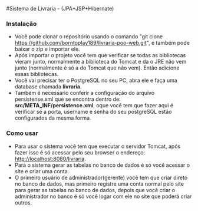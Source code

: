 #Sistema de Livraria - (JPA+JSP+Hibernate)


### Instalação

* Você pode clonar o repositório usando o comando "git clone https://github.com/borntoplay189/livraria-poo-web.git", e também pode baixar o zip e importar ele.
* Após importar o projeto você tem que verificar se todas as bibliotecas vieram junto, normalmente a biblioteca do Tomcat e da o JRE não vem junto (normalmente é só a do Tomcat que não vem). Então adicione essas bibliotecas.
* Você vai precisar ter o PostgreSQL no seu PC, abra ele e faça uma database chamada <b>livraria</b>.
* Também é necessário conferir a configuração do arquivo persistense.xml que se encontra dentro de: <b>src/META_INF/persistence.xml</b>, oque você tem que fazer aqui é verificar se a porta, username e senha do seu postgreSQL estão configurados da mesma forma.

### Como usar

* Para usar o sistema você tem que executar o servidor Tomcat, após fazer isso é só acessar pelo seu browser o endereço: [http://localhost:8080/livraria](http://localhost:8080/livraria).
* Para o sistema gerar as tabelas no banco de dados é só você acessar o site e criar uma conta.
* O primeiro usuário de administrador(gerente) você tem que criar direto no banco de dados, mas primeiro registre uma conta normal pelo site para gerar as tabelas no banco de dados, depois que você criar o administrador no banco é só você logar com ele no site que poderá criar outros.
